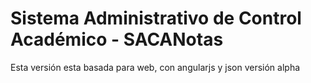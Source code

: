 # Sistema Administrativo de Control Académico - SACANotas

Esta versión esta basada para web, con angularjs y json versión alpha
